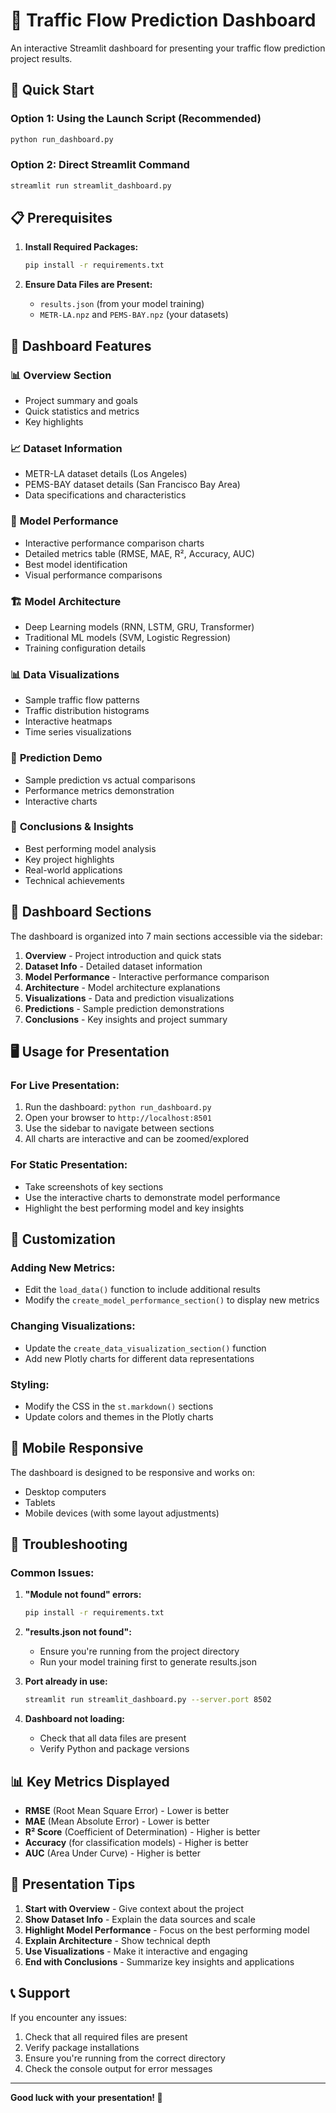# 🚗 Traffic Flow Prediction Dashboard

An interactive Streamlit dashboard for presenting your traffic flow prediction project results.

## 🚀 Quick Start

### Option 1: Using the Launch Script (Recommended)
```bash
python run_dashboard.py
```

### Option 2: Direct Streamlit Command
```bash
streamlit run streamlit_dashboard.py
```

## 📋 Prerequisites

1. **Install Required Packages:**
   ```bash
   pip install -r requirements.txt
   ```

2. **Ensure Data Files are Present:**
   - `results.json` (from your model training)
   - `METR-LA.npz` and `PEMS-BAY.npz` (your datasets)

## 🎯 Dashboard Features

### 📊 **Overview Section**
- Project summary and goals
- Quick statistics and metrics
- Key highlights

### 📈 **Dataset Information**
- METR-LA dataset details (Los Angeles)
- PEMS-BAY dataset details (San Francisco Bay Area)
- Data specifications and characteristics

### 🤖 **Model Performance**
- Interactive performance comparison charts
- Detailed metrics table (RMSE, MAE, R², Accuracy, AUC)
- Best model identification
- Visual performance comparisons

### 🏗️ **Model Architecture**
- Deep Learning models (RNN, LSTM, GRU, Transformer)
- Traditional ML models (SVM, Logistic Regression)
- Training configuration details

### 📊 **Data Visualizations**
- Sample traffic flow patterns
- Traffic distribution histograms
- Interactive heatmaps
- Time series visualizations

### 🔮 **Prediction Demo**
- Sample prediction vs actual comparisons
- Performance metrics demonstration
- Interactive charts

### 🎯 **Conclusions & Insights**
- Best performing model analysis
- Key project highlights
- Real-world applications
- Technical achievements

## 🎨 Dashboard Sections

The dashboard is organized into 7 main sections accessible via the sidebar:

1. **Overview** - Project introduction and quick stats
2. **Dataset Info** - Detailed dataset information
3. **Model Performance** - Interactive performance comparison
4. **Architecture** - Model architecture explanations
5. **Visualizations** - Data and prediction visualizations
6. **Predictions** - Sample prediction demonstrations
7. **Conclusions** - Key insights and project summary

## 🖥️ Usage for Presentation

### For Live Presentation:
1. Run the dashboard: `python run_dashboard.py`
2. Open your browser to `http://localhost:8501`
3. Use the sidebar to navigate between sections
4. All charts are interactive and can be zoomed/explored

### For Static Presentation:
- Take screenshots of key sections
- Use the interactive charts to demonstrate model performance
- Highlight the best performing model and key insights

## 🔧 Customization

### Adding New Metrics:
- Edit the `load_data()` function to include additional results
- Modify the `create_model_performance_section()` to display new metrics

### Changing Visualizations:
- Update the `create_data_visualization_section()` function
- Add new Plotly charts for different data representations

### Styling:
- Modify the CSS in the `st.markdown()` sections
- Update colors and themes in the Plotly charts

## 📱 Mobile Responsive

The dashboard is designed to be responsive and works on:
- Desktop computers
- Tablets
- Mobile devices (with some layout adjustments)

## 🐛 Troubleshooting

### Common Issues:

1. **"Module not found" errors:**
   ```bash
   pip install -r requirements.txt
   ```

2. **"results.json not found":**
   - Ensure you're running from the project directory
   - Run your model training first to generate results.json

3. **Port already in use:**
   ```bash
   streamlit run streamlit_dashboard.py --server.port 8502
   ```

4. **Dashboard not loading:**
   - Check that all data files are present
   - Verify Python and package versions

## 📊 Key Metrics Displayed

- **RMSE** (Root Mean Square Error) - Lower is better
- **MAE** (Mean Absolute Error) - Lower is better  
- **R² Score** (Coefficient of Determination) - Higher is better
- **Accuracy** (for classification models) - Higher is better
- **AUC** (Area Under Curve) - Higher is better

## 🎯 Presentation Tips

1. **Start with Overview** - Give context about the project
2. **Show Dataset Info** - Explain the data sources and scale
3. **Highlight Model Performance** - Focus on the best performing model
4. **Explain Architecture** - Show technical depth
5. **Use Visualizations** - Make it interactive and engaging
6. **End with Conclusions** - Summarize key insights and applications

## 📞 Support

If you encounter any issues:
1. Check that all required files are present
2. Verify package installations
3. Ensure you're running from the correct directory
4. Check the console output for error messages

---

**Good luck with your presentation! 🎉**

